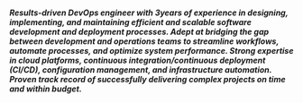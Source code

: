 ##### Results-driven DevOps engineer with 3years of experience in designing, implementing, and maintaining efficient and scalable software development and deployment processes. Adept at bridging the gap between development and operations teams to streamline workflows, automate processes, and optimize system performance. Strong expertise in cloud platforms, continuous integration/continuous deployment (CI/CD), configuration management, and infrastructure automation. Proven track record of successfully delivering complex projects on time and within budget.
